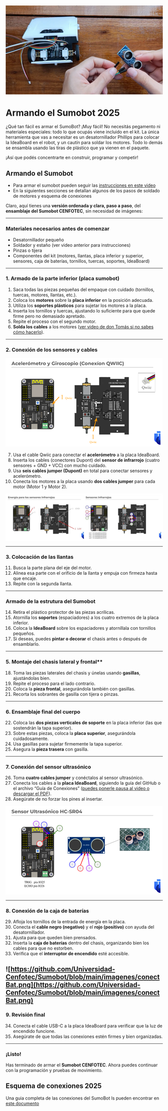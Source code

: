 ![armado](https://github.com/Universidad-Cenfotec/Sumobot/blob/main/imagenes/armadosumobot.png)
# Armando el Sumobot 2025

¿Qué tan fácil es armar el SumoBot? ¡Muy fácil! No necesitás pegamento ni materiales especiales: todo lo que ocupás viene incluido en el kit.
La única herramienta que vas a necesitar es un desatornillador Phillips para colocar la IdeaBoard en el robot, y un cautín para soldar los motores.
Todo lo demás se ensambla usando las tiras de plástico que ya vienen en el paquete.

¡Así que podés concentrarte en construir, programar y competir!

## Armando el Sumobot

- Para armar el sumobot pueden seguir las [instrucciones en este video](https://youtu.be/Cxlyzh-E9kE?si=Whpzej_X_6gWu1zQ)
- En la siguientes secciones se detallan algunos de los pasos de soldado de motores y esquema de conexiones


Claro, aquí tienes una **versión ordenada y clara, paso a paso**, del **ensamblaje del Sumobot CENFOTEC**, sin necesidad de imágenes:

---

### **Materiales necesarios antes de comenzar**

* Desatornillador pequeño
* Soldador y estaño (ver video anterior para instrucciones)
* Pinzas o tijera
* Componentes del kit (motores, llantas, placa inferior y superior, sensores, caja de baterías, tornillos, tuercas, soportes, IdeaBoard)

---

### **1. Armado de la parte inferior (placa sumobot)**

1. Saca todas las piezas pequeñas del empaque con cuidado (tornillos, tuercas, motores, llantas, etc.).
2. Coloca los **motores** sobre la **placa inferior** en la posición adecuada.
3. Utiliza los **soportes plásticos** para sujetar los motores a la placa.
4. Inserta los tornillos y tuercas, ajustando lo suficiente para que quede firme pero no demasiado apretado.
5. Repite el proceso con el segundo motor.
6. **Solda los cables** a los motores ([ver video de don Tomás si no sabes cómo hacerlo](https://youtu.be/R4Um8DInFHk?si=ON4kUQGllQKRUqAh)).

---

### **2. Conexión de los sensores y cables**

![qwiic](https://github.com/Universidad-Cenfotec/Sumobot/blob/main/imagenes/conectQwiic.png)

7. Usa el cable Qwiic para conectar el **acelerómetro** a la placa IdeaBoard.
8. Inserta los cables (conectores Dupont) del **sensor de infrarrojo** (cuatro sensores + GND + VCC) con mucho cuidado.
9. Usa **seis cables jumper (Dupont)** en total para conectar sensores y acelerómetro.
10. Conecta los motores a la placa usando **dos cables jumper** para cada motor (Motor 1 y Motor 2).

![IR](https://github.com/Universidad-Cenfotec/Sumobot/blob/main/imagenes/conectIR.jpg)

---

### **3. Colocación de las llantas**

11. Busca la parte plana del eje del motor.
12. Alinea esa parte con el orificio de la llanta y empuja con firmeza hasta que encaje.
13. Repite con la segunda llanta.

---

### **Armado de la estrutura del Sumobot**

14. Retira el plástico protector de las piezas acrílicas.
15. Atornilla los **soportes** (espaciadores) a los cuatro extremos de la placa inferior.
16. Coloca la **IdeaBoard** sobre los espaciadores y atorníllala con tornillos pequeños.
17. Si deseas, puedes **pintar o decorar** el chasis antes o después de ensamblarlo.

---

### 5. Montaje del chasis lateral y frontal**

18. Toma las piezas laterales del chasis y únelas usando **gasillas**, ajustándolas bien.
19. Repite el proceso para el lado contrario.
20. Coloca la **pieza frontal**, asegurándola también con gasillas.
21. Recorta los sobrantes de gasilla con tijera o pinzas.

---

### **6. Ensamblaje final del cuerpo**

22. Coloca las **dos piezas verticales de soporte** en la placa inferior (las que sostendrán la tapa superior).
23. Sobre estas piezas, coloca la **placa superior**, asegurándola cuidadosamente.
24. Usa gasillas para sujetar firmemente la tapa superior.
25. Asegura la **pieza trasera** con gasilla.

---

### **7. Conexión del sensor ultrasónico**

26. Toma **cuatro cables jumper** y conéctalos al sensor ultrasónico.
27. Conecta los cables a la **placa IdeaBoard**, siguiendo la guía del GitHub o el archivo “Guía de Conexiones” ([puedes ponerle pausa al video o descargar el PDF](https://github.com/Universidad-Cenfotec/Sumobot/blob/main/Conexiones%20SumoBot.pdf)).
28. Asegúrate de no forzar los pines al insertar.

![ultra](https://github.com/Universidad-Cenfotec/Sumobot/blob/main/imagenes/conectUltra.png)

---

### **8. Conexión de la caja de baterías**

29. Afloja los tornillos de la entrada de energía en la placa.
30. Conecta el **cable negro (negativo)** y el **rojo (positivo)** con ayuda del desatornillador.
31. Ajusta para que queden bien prensados.
32. Inserta la **caja de baterías** dentro del chasis, organizando bien los cables para que no estorben.
33. Verifica que el **interruptor de encendido** esté accesible.

![https://github.com/Universidad-Cenfotec/Sumobot/blob/main/imagenes/conectBat.png](https://github.com/Universidad-Cenfotec/Sumobot/blob/main/imagenes/conectBat.png)
---

### **9. Revisión final**

34. Conecta el cable USB-C a la placa IdeaBoard para verificar que la luz de encendido funcione.
35. Asegúrate de que todas las conexiones estén firmes y bien organizadas.

---

### ¡Listo!

Has terminado de armar el **Sumobot CENFOTEC**. Ahora puedes continuar con la programación y pruebas de movimiento.


## Esquema de conexiones 2025

Una guia completa de las conexiones del SumoBot ls pueden encontrar en [este documento](https://github.com/Universidad-Cenfotec/Sumobot/blob/main/Conexiones%20SumoBot.pdf)


